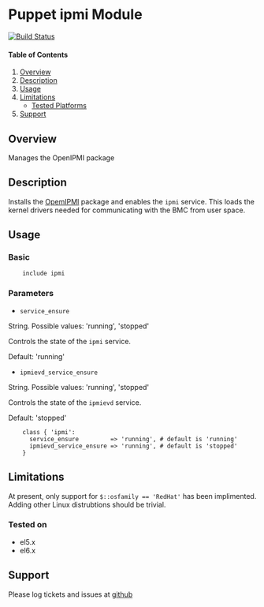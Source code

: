 Puppet ipmi Module
=========================

[![Build Status](https://travis-ci.org/jhoblitt/puppet-ipmi.png)](https://travis-ci.org/jhoblitt/puppet-ipmi)


#### Table of Contents

1. [Overview](#overview)
2. [Description](#description)
3. [Usage](#usage)
4. [Limitations](#limitations)
    * [Tested Platforms](#tested-platforms)
5. [Support](#support)


Overview
--------

Manages the OpenIPMI package


Description
-----------

Installs the [OpemIPMI](http://openipmi.sourceforge.net/) package and enables
the `ipmi` service.  This loads the kernel drivers needed for communicating
with the BMC from user space.


Usage
-----

### Basic

```puppet
    include ipmi
```

### Parameters

* `service_ensure`

String.  Possible values: 'running', 'stopped'

Controls the state of the `ipmi` service.

Default: 'running'

* `ipmievd_service_ensure`

String.  Possible values: 'running', 'stopped'

Controls the state of the `ipmievd` service.

Default: 'stopped'

```puppet
    class { 'ipmi':
      service_ensure         => 'running', # default is 'running'
      ipmievd_service_ensure => 'running', # default is 'stopped'
    }
```


Limitations
-----------

At present, only support for `$::osfamily == 'RedHat'` has been implimented.
Adding other Linux distrubtions should be trivial.

### Tested on

* el5.x
* el6.x


Support
-------

Please log tickets and issues at
[github](https://github.com/jhoblitt/puppet-ipmi/issues)


